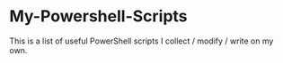 # My-Powershell-Scripts
This is a list of useful PowerShell scripts I collect / modify / write on my own.


